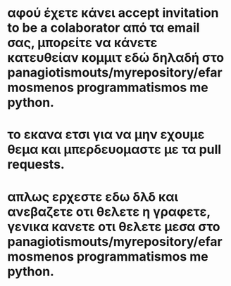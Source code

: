 # αφού έχετε κάνει accept invitation to be a colaborator από τα email σας, μπορείτε να κάνετε κατευθείαν κομμιτ εδώ δηλαδή στο panagiotismouts/myrepository/efarmosmenos programmatismos me python.
#
# το εκανα ετσι για να μην εχουμε θεμα και μπερδευομαστε με τα pull requests.
#
# απλως ερχεστε εδω δλδ και ανεβαζετε οτι θελετε η γραφετε, γενικα κανετε οτι θελετε μεσα στο panagiotismouts/myrepository/efarmosmenos programmatismos me python. 
